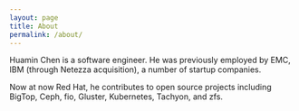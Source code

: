 ```yaml
---
layout: page
title: About
permalink: /about/
---
```


Huamin Chen is a software engineer. He was previously employed by EMC, IBM (through Netezza acquisition), a number of startup companies. 

Now at now Red Hat, he contributes to open source projects including BigTop, Ceph, fio, Gluster, Kubernetes, Tachyon, and zfs.


